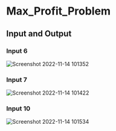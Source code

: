 # Max_Profit_Problem
## Input and Output
### Input 6
![Screenshot 2022-11-14 101352](https://user-images.githubusercontent.com/87138587/201577339-dc560369-f0f6-4d31-9e2e-87613966cbd6.png)
### Input 7
![Screenshot 2022-11-14 101422](https://user-images.githubusercontent.com/87138587/201577396-5ca340f9-2ff1-404b-93c2-1d7c9e3d08be.png)
### Input 10
![Screenshot 2022-11-14 101534](https://user-images.githubusercontent.com/87138587/201577459-1f738fcc-2351-47a7-8c2b-a8a66159294e.png)
